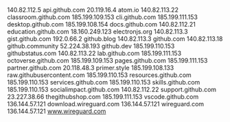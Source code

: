 140.82.112.5 api.github.com
20.119.16.4 atom.io
140.82.113.22 classroom.github.com
185.199.109.153 cli.github.com
185.199.111.153 desktop.github.com
185.199.108.154 docs.github.com
140.82.112.21 education.github.com
18.160.249.123 electronjs.org
140.82.113.3 gist.github.com
192.0.66.2 github.blog
140.82.113.3 github.com
140.82.113.18 github.community
52.224.38.193 github.dev
185.199.110.153 githubstatus.com
140.82.113.22 lab.github.com
185.199.111.153 octoverse.github.com
185.199.109.153 pages.github.com
185.199.111.153 partner.github.com
20.118.48.3 primer.style
185.199.108.133 raw.githubusercontent.com
185.199.110.153 resources.github.com
185.199.110.153 services.github.com
185.199.110.153 skills.github.com
185.199.110.153 socialimpact.github.com
140.82.112.22 support.github.com
23.227.38.66 thegithubshop.com
185.199.111.153 vscode.github.com
136.144.57.121 download.wireguard.com
136.144.57.121 wireguard.com
136.144.57.121 www.wireguard.com

